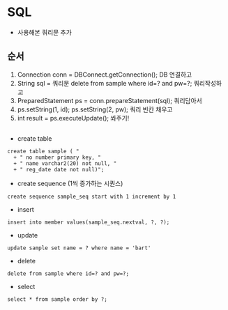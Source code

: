 # SQL
  - 사용해본 쿼리문 추가
  
  ## 순서
  1. Connection conn = DBConnect.getConnection(); DB 연결하고
  2. String sql = 쿼리문 delete from sample where id=? and pw=?; 쿼리작성하고
  3. PreparedStatement ps = conn.prepareStatement(sql); 쿼리담아서
  4. ps.setString(1, id); ps.setString(2, pw); 쿼리 빈칸 채우고
  5. int result = ps.executeUpdate(); 쏴주기!
  
  ## 
  - create table
  ~~~
  create table sample ( "
	+ " no number primary key, "
	+ " name varchar2(20) not null, "
	+ " reg_date date not null)";
~~~
  - create sequence (1씩 증가하는 시퀀스)
 ~~~
 create sequence sample_seq start with 1 increment by 1
 ~~~
 - insert
  ~~~
  insert into member values(sample_seq.nextval, ?, ?);
  ~~~
  - update
  ~~~
  update sample set name = ? where name = 'bart'
  ~~~
  - delete
  ~~~
  delete from sample where id=? and pw=?;
  ~~~
  - select
  ~~~
  select * from sample order by ?;
  ~~~
  
